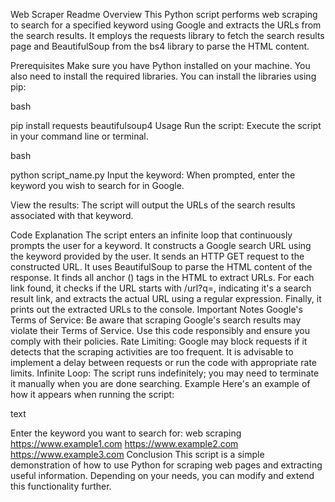 Web Scraper Readme
Overview
This Python script performs web scraping to search for a specified keyword using Google and extracts the URLs from the search results. It employs the requests library to fetch the search results page and BeautifulSoup from the bs4 library to parse the HTML content.

Prerequisites
Make sure you have Python installed on your machine. You also need to install the required libraries. You can install the libraries using pip:

bash

pip install requests beautifulsoup4
Usage
Run the script: Execute the script in your command line or terminal.

bash

python script_name.py
Input the keyword: When prompted, enter the keyword you wish to search for in Google.

View the results: The script will output the URLs of the search results associated with that keyword.

Code Explanation
The script enters an infinite loop that continuously prompts the user for a keyword.
It constructs a Google search URL using the keyword provided by the user.
It sends an HTTP GET request to the constructed URL.
It uses BeautifulSoup to parse the HTML content of the response.
It finds all anchor (<a>) tags in the HTML to extract URLs.
For each link found, it checks if the URL starts with /url?q=, indicating it's a search result link, and extracts the actual URL using a regular expression.
Finally, it prints out the extracted URLs to the console.
Important Notes
Google's Terms of Service: Be aware that scraping Google's search results may violate their Terms of Service. Use this code responsibly and ensure you comply with their policies.
Rate Limiting: Google may block requests if it detects that the scraping activities are too frequent. It is advisable to implement a delay between requests or run the code with appropriate rate limits.
Infinite Loop: The script runs indefinitely; you may need to terminate it manually when you are done searching.
Example
Here's an example of how it appears when running the script:

text

Enter the keyword you want to search for: web scraping
https://www.example1.com
https://www.example2.com
https://www.example3.com
Conclusion
This script is a simple demonstration of how to use Python for scraping web pages and extracting useful information. Depending on your needs, you can modify and extend this functionality further.




